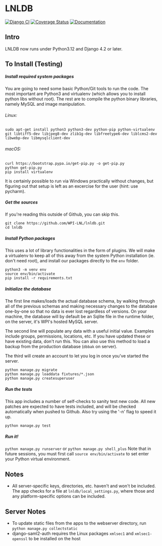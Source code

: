 # LNLDB
[![Django CI](https://github.com/WPI-LNL/lnldb/actions/workflows/django-ci.yml/badge.svg)](https://github.com/WPI-LNL/lnldb/actions/workflows/django-ci.yml) [![Coverage Status](https://coveralls.io/repos/WPI-LNL/lnldb/badge.svg?branch=master&service=github)](https://coveralls.io/github/WPI-LNL/lnldb?branch=master) [![Documentation](https://readthedocs.org/projects/lnldb/badge/?version=latest&style=flat)](https://lnldb.readthedocs.io/en/latest/)

## Intro
LNLDB now runs under Python3.12 and Django 4.2 or later.

## To Install (Testing)
##### Install required system packages
You are going to need some basic Python/Git tools to run the code. The most important are Python3 and virtualenv (which allows you to install python libs without root). The rest are to compile the python binary libraries, namely MySQL and image manipulation.

###### Linux:
```
sudo apt-get install python3 python3-dev python-pip python-virtualenv git libtiff5-dev libjpeg8-dev zlib1g-dev libfreetype6-dev liblcms2-dev libwebp-dev libmysqlclient-dev
```

###### macOS:
```
curl https://bootstrap.pypa.io/get-pip.py -o get-pip.py
python get-pip.py
pip install virtualenv
```

It is certainly possible to run via Windows practically without changes, but figuring out that setup is left as an
excercise for the user (hint: use pycharm).

##### Get the sources
If you're reading this outside of Github, you can skip this.

```
git clone https://github.com/WPI-LNL/lnldb.git
cd lnldb
```

##### Install Python packages
This uses a lot of library functionalities in the form of plugins. We will make a virtualenv to keep all of this away
from the system Python installation (ie. don't need root), and install our packages directly to the `env` folder.

```
python3 -m venv env
source env/bin/activate
pip install -r requirements.txt
```

##### Initialize the database
The first line makes/loads the actual database schema, by walking through all of the previous schemas and making necessary
changes to the database one-by-one so that no data is ever lost regardless of versions. On your machine, the database
will by default be an Sqlite file in the runtime folder, on the server, it's WPI's hosted MySQL server.

The second line will populate any data with a useful initial value. Examples include groups, permissions, locations, etc.
If you have updated these or have existing data, don't run this.  You can also use this method to load a backup from the
production database (`dbbak` on server).

The third will create an account to let you log in once you've started the server.
```
python manage.py migrate
python manage.py loaddata fixtures/*.json
python manage.py createsuperuser
```

##### Run the tests

This app includes a number of self-checks to sanity test new code. All new patches are expected to have
tests included, and will be checked automatically when pushed to Github. Also try using the '-n' flag to speed it up.

```
python manage.py test
```

##### Run it!
`python manage.py runserver` or `python manage.py shell_plus`
Note that in future sessions, you must first call `source env/bin/activate` to set enter your Python virtual environment.

## Notes

- All server-specific keys, directories, etc. haven't and won't be included. The app checks for a file at
    `lnldb/local_settings.py`, where those and any platform-specific options can be included.

## Server Notes
- To update static files from the apps to the webserver directory, run `python manage.py collectstatic`
-  django-saml2-auth requires the Linux packages `xmlsec1` and `xmlsec1-openssl` to be installed on the host

